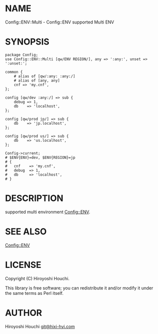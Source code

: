 # NAME

Config::ENV::Multi - Config::ENV supported Multi ENV

# SYNOPSIS

    package Config;
    use Config::ENV::Multi [qw/ENV REGION/], any => ':any:', unset => ':unset:';

    common {
        # alias of [qw/:any: :any:/]
        # alias of [any, any]
        cnf => 'my.cnf',
    };

    config [qw/dev :any:/] => sub {
        debug => 1,
        db    => 'localhost',
    };

    config [qw/prod jp/] => sub {
        db    => 'jp.localhost',
    };

    config [qw/prod us/] => sub {
        db    => 'us.localhost',
    };

    Config->current;
    # $ENV{ENV}=dev, $ENV{REGION}=jp
    # {
    #   cnf    => 'my.cnf',
    #   debug  => 1,
    #   db     => 'localhost',
    # }

# DESCRIPTION

supported multi environment [Config::ENV](https://metacpan.org/pod/Config%3A%3AENV).

# SEE ALSO

[Config::ENV](https://metacpan.org/pod/Config%3A%3AENV)

# LICENSE

Copyright (C) Hiroyoshi Houchi.

This library is free software; you can redistribute it and/or modify
it under the same terms as Perl itself.

# AUTHOR

Hiroyoshi Houchi <git@hixi-hyi.com>
